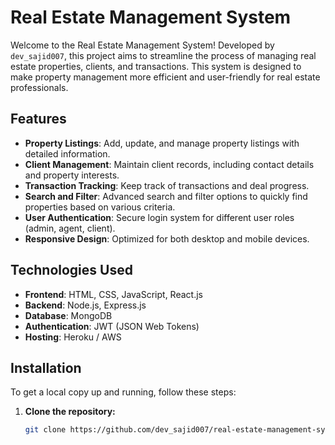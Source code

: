# Real Estate Management System

Welcome to the Real Estate Management System! Developed by `dev_sajid007`, this project aims to streamline the process of managing real estate properties, clients, and transactions. This system is designed to make property management more efficient and user-friendly for real estate professionals.

## Features

- **Property Listings**: Add, update, and manage property listings with detailed information.
- **Client Management**: Maintain client records, including contact details and property interests.
- **Transaction Tracking**: Keep track of transactions and deal progress.
- **Search and Filter**: Advanced search and filter options to quickly find properties based on various criteria.
- **User Authentication**: Secure login system for different user roles (admin, agent, client).
- **Responsive Design**: Optimized for both desktop and mobile devices.

## Technologies Used

- **Frontend**: HTML, CSS, JavaScript, React.js
- **Backend**: Node.js, Express.js
- **Database**: MongoDB
- **Authentication**: JWT (JSON Web Tokens)
- **Hosting**: Heroku / AWS

## Installation

To get a local copy up and running, follow these steps:

1. **Clone the repository:**

   ```bash
   git clone https://github.com/dev_sajid007/real-estate-management-system.git
